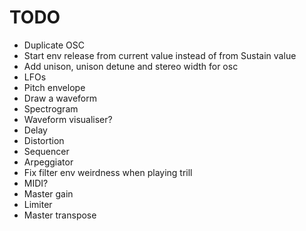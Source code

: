 # TODO

- Duplicate OSC
- Start env release from current value instead of from Sustain value
- Add unison, unison detune and stereo width for osc
- LFOs
- Pitch envelope
- Draw a waveform
- Spectrogram
- Waveform visualiser?
- Delay
- Distortion
- Sequencer
- Arpeggiator
- Fix filter env weirdness when playing trill
- MIDI?
- Master gain
- Limiter
- Master transpose
